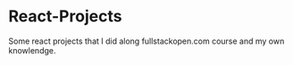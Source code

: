 # React-Projects
Some react projects that I did along fullstackopen.com course and my own knowlendge. 
